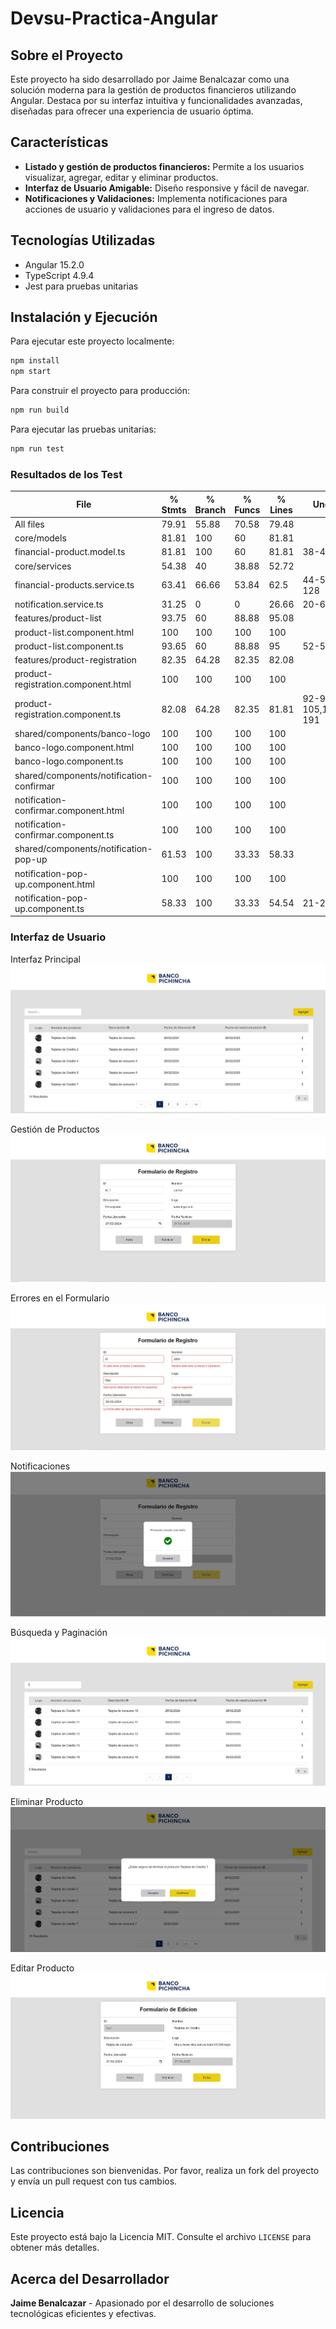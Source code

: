 # Devsu-Practica-Angular

## Sobre el Proyecto

Este proyecto ha sido desarrollado por Jaime Benalcazar como una solución moderna para la gestión de productos financieros utilizando Angular. Destaca por su interfaz intuitiva y funcionalidades avanzadas, diseñadas para ofrecer una experiencia de usuario óptima.

## Características

- **Listado y gestión de productos financieros:** Permite a los usuarios visualizar, agregar, editar y eliminar productos.
- **Interfaz de Usuario Amigable:** Diseño responsive y fácil de navegar.
- **Notificaciones y Validaciones:** Implementa notificaciones para acciones de usuario y validaciones para el ingreso de datos.

## Tecnologías Utilizadas

- Angular 15.2.0
- TypeScript 4.9.4
- Jest para pruebas unitarias

## Instalación y Ejecución

Para ejecutar este proyecto localmente:

```bash
npm install
npm start
```

Para construir el proyecto para producción:

```bash
npm run build
```

Para ejecutar las pruebas unitarias:

```bash
npm run test
```

### Resultados de los Test

| File                                     | % Stmts | % Branch | % Funcs | % Lines | Uncovered Line #s                 |
| ---------------------------------------- | ------- | -------- | ------- | ------- | --------------------------------- |
| All files                                | 79.91   | 55.88    | 70.58   | 79.48   |                                   |
| core/models                              | 81.81   | 100      | 60      | 81.81   |                                   |
| financial-product.model.ts               | 81.81   | 100      | 60      | 81.81   | 38-43                             |
| core/services                            | 54.38   | 40       | 38.88   | 52.72   |                                   |
| financial-products.service.ts            | 63.41   | 66.66    | 53.84   | 62.5    | 44-54,72-73,117-128               |
| notification.service.ts                  | 31.25   | 0        | 0       | 26.66   | 20-62                             |
| features/product-list                    | 93.75   | 60       | 88.88   | 95.08   |                                   |
| product-list.component.html              | 100     | 100      | 100     | 100     |                                   |
| product-list.component.ts                | 93.65   | 60       | 88.88   | 95      | 52-55                             |
| features/product-registration            | 82.35   | 64.28    | 82.35   | 82.08   |                                   |
| product-registration.component.html      | 100     | 100      | 100     | 100     |                                   |
| product-registration.component.ts        | 82.08   | 64.28    | 82.35   | 81.81   | 92-94,104-105,129,132,167,183-191 |
| shared/components/banco-logo             | 100     | 100      | 100     | 100     |                                   |
| banco-logo.component.html                | 100     | 100      | 100     | 100     |                                   |
| banco-logo.component.ts                  | 100     | 100      | 100     | 100     |                                   |
| shared/components/notification-confirmar | 100     | 100      | 100     | 100     |                                   |
| notification-confirmar.component.html    | 100     | 100      | 100     | 100     |                                   |
| notification-confirmar.component.ts      | 100     | 100      | 100     | 100     |                                   |
| shared/components/notification-pop-up    | 61.53   | 100      | 33.33   | 58.33   |                                   |
| notification-pop-up.component.html       | 100     | 100      | 100     | 100     |                                   |
| notification-pop-up.component.ts         | 58.33   | 100      | 33.33   | 54.54   | 21-28                             |

### Interfaz de Usuario

Interfaz Principal
![Interfaz Principal](screenshots/Captura%201.JPG)

Gestión de Productos
![Gestión de Productos](screenshots/Captura%20.JPG)

Errores en el Formulario
![Errores Formulario](screenshots/Captura%202.JPG)

Notificaciones
![Notificaciones](screenshots/Captura%203.JPG)

Búsqueda y Paginación
![Búsqueda y Paginación](screenshots/Captura%208.JPG)

Eliminar Producto
![Eliminar Producto](screenshots/Captura%207.JPG)

Editar Producto
![Editar Producto](screenshots/Captura%206.JPG)

## Contribuciones

Las contribuciones son bienvenidas. Por favor, realiza un fork del proyecto y envía un pull request con tus cambios.

## Licencia

Este proyecto está bajo la Licencia MIT. Consulte el archivo `LICENSE` para obtener más detalles.

## Acerca del Desarrollador

**Jaime Benalcazar** - Apasionado por el desarrollo de soluciones tecnológicas eficientes y efectivas.
